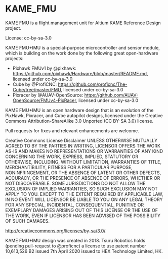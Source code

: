 # KAME_FMU
KAME FMU is a flight management unit for Altium KAME Reference Design project.

License: cc-by-sa-3.0

KAME FMU+IMU is a special-purpose microcontroller and sensor module, which is building on the work done by the following great open-hardware projects:
- Pixhawk FMUv1 by @pixhawk: https://github.com/pixhawk/Hardware/blob/master/README.md, licensed under cc-by-sa-3.0
- Cube by @ProfiCNC: https://github.com/proficnc/The-Cube/tree/master/FMU, licensed under cc-by-sa-3.0
- Pixracer by @AUAV-OpenSource: https://github.com/AUAV-OpenSource/FMUv4-PixRacer, licensed under cc-by-sa-3.0


KAME FMU+IMU is an open hardware design that is an evolution of the PixHawk, Pixracer, and Cube autopilot designs, licensed under the Creative Commons Attribution-ShareAlike 3.0 Unported (CC BY-SA 3.0) license.

Pull requests for fixes and relevant enhancements are welcome.

Creative Commons License Disclaimer UNLESS OTHERWISE MUTUALLY AGREED TO BY THE PARTIES IN WRITING, LICENSOR OFFERS THE WORK AS-IS AND MAKES NO REPRESENTATIONS OR WARRANTIES OF ANY KIND CONCERNING THE WORK, EXPRESS, IMPLIED, STATUTORY OR OTHERWISE, INCLUDING, WITHOUT LIMITATION, WARRANTIES OF TITLE, MERCHANTIBILITY, FITNESS FOR A PARTICULAR PURPOSE, NONINFRINGEMENT, OR THE ABSENCE OF LATENT OR OTHER DEFECTS, ACCURACY, OR THE PRESENCE OF ABSENCE OF ERRORS, WHETHER OR NOT DISCOVERABLE. SOME JURISDICTIONS DO NOT ALLOW THE EXCLUSION OF IMPLIED WARRANTIES, SO SUCH EXCLUSION MAY NOT APPLY TO YOU. EXCEPT TO THE EXTENT REQUIRED BY APPLICABLE LAW, IN NO EVENT WILL LICENSOR BE LIABLE TO YOU ON ANY LEGAL THEORY FOR ANY SPECIAL, INCIDENTAL, CONSEQUENTIAL, PUNITIVE OR EXEMPLARY DAMAGES ARISING OUT OF THIS LICENSE OR THE USE OF THE WORK, EVEN IF LICENSOR HAS BEEN ADVISED OF THE POSSIBILITY OF SUCH DAMAGES.

http://creativecommons.org/licenses/by-sa/3.0/


KAME FMU+IMU design was created in 2018. 
Tsuru Robotics holds (pending pull-request to @proficnc) a license to use patent number 10,613,526 B2 issued 7th April 2020 issued to HEX Technology Limited, HK.
